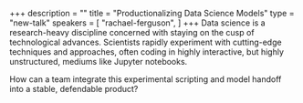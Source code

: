 +++
description = ""
title = "Productionalizing Data Science Models"
type = "new-talk"
speakers = [
        "rachael-ferguson",
]
+++
Data science is a research-heavy discipline concerned with staying on the cusp of technological advances. Scientists rapidly experiment with cutting-edge techniques and approaches, often coding in highly interactive, but highly unstructured, mediums like Jupyter notebooks.

How can a team integrate this experimental scripting and model handoff into a stable, defendable product?